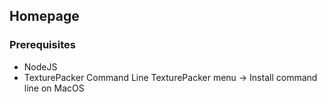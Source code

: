 ## Homepage

### Prerequisites

 - NodeJS
 - TexturePacker Command Line
   TexturePacker menu -> Install command line on MacOS
